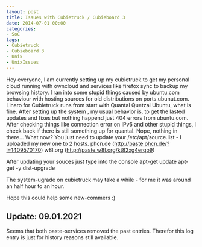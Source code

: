 ```yaml
---
layout: post
title: Issues with Cubietruck / Cubieboard 3
date: 2014-07-01 00:00
categories:
- SoC
tags: 
- Cubietruck 
- Cubieboard 3
- Unix
- UnixIssues
---
```


Hey everyone, I am currently setting up my cubietruck to get my personal cloud running with owncloud and services like firefox sync to backup my browsing history. I ran into some stupid things caused by ubuntu.com behaviour with hosting sources for old distributions on ports.ubunut.com. Linaro for Cubietruck runs from start with Quantal Quetzal Ubuntu, what is fine. After setting up the system , my usual behavior is, to get the lasted updates and fixes but nothing happend just 404 errors from ubuntu.com. After checking things like connection error on IPv6 and other stupid things, I check back if there is still something up for quantal. Nope, nothing in there... What now? You just need to update your /etc/apt/source.list - I uploaded my new one to 2 hosts. phcn.de (http://paste.phcn.de/?i=1409570170) w8l.org (http://paste.w8l.org/kt82xg4erqo9)

After updating your souces just type into the console apt-get update apt-get -y dist-upgrade

The system-ugrade on cubietruck may take a while - for me it was around an half hour to an hour.

Hope this could help some new-commers :)

## Update: 09.01.2021

Seems that both paste-services removed the past entries. Therefor this log entry is just for history reasons still available. 